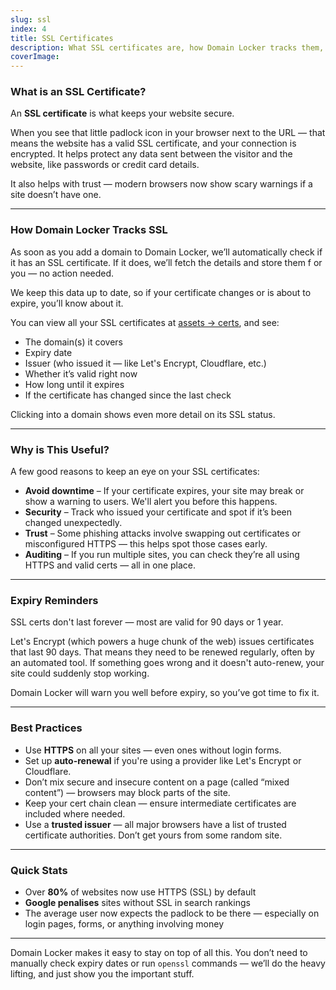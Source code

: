 ```yaml
---
slug: ssl  
index: 4  
title: SSL Certificates  
description: What SSL certificates are, how Domain Locker tracks them, and why it matters  
coverImage:  
---
```


### What is an SSL Certificate?

An **SSL certificate** is what keeps your website secure.

When you see that little padlock icon in your browser next to the URL — that means the website has a valid SSL certificate, and your connection is encrypted. It helps protect any data sent between the visitor and the website, like passwords or credit card details.

It also helps with trust — modern browsers now show scary warnings if a site doesn’t have one.

---

### How Domain Locker Tracks SSL

As soon as you add a domain to Domain Locker, we’ll automatically check if it has an SSL certificate. If it does, we’ll fetch the details and store them f  or you — no action needed.

We keep this data up to date, so if your certificate changes or is about to expire, you’ll know about it.

You can view all your SSL certificates at [assets → certs](/assets/certs), and see:

- The domain(s) it covers  
- Expiry date  
- Issuer (who issued it — like Let's Encrypt, Cloudflare, etc.)  
- Whether it’s valid right now  
- How long until it expires  
- If the certificate has changed since the last check

Clicking into a domain shows even more detail on its SSL status.

---

### Why is This Useful?

A few good reasons to keep an eye on your SSL certificates:

- **Avoid downtime** – If your certificate expires, your site may break or show a warning to users. We'll alert you before this happens.
- **Security** – Track who issued your certificate and spot if it’s been changed unexpectedly.
- **Trust** – Some phishing attacks involve swapping out certificates or misconfigured HTTPS — this helps spot those cases early.
- **Auditing** – If you run multiple sites, you can check they’re all using HTTPS and valid certs — all in one place.

---

### Expiry Reminders

SSL certs don't last forever — most are valid for 90 days or 1 year.

Let's Encrypt (which powers a huge chunk of the web) issues certificates that last 90 days. That means they need to be renewed regularly, often by an automated tool. If something goes wrong and it doesn't auto-renew, your site could suddenly stop working.

Domain Locker will warn you well before expiry, so you’ve got time to fix it.

---

### Best Practices

- Use **HTTPS** on all your sites — even ones without login forms.
- Set up **auto-renewal** if you're using a provider like Let's Encrypt or Cloudflare.
- Don’t mix secure and insecure content on a page (called “mixed content”) — browsers may block parts of the site.
- Keep your cert chain clean — ensure intermediate certificates are included where needed.
- Use a **trusted issuer** — all major browsers have a list of trusted certificate authorities. Don’t get yours from some random site.

---

### Quick Stats

- Over **80%** of websites now use HTTPS (SSL) by default  
- **Google penalises** sites without SSL in search rankings  
- The average user now expects the padlock to be there — especially on login pages, forms, or anything involving money

---

Domain Locker makes it easy to stay on top of all this. You don’t need to manually check expiry dates or run `openssl` commands — we’ll do the heavy lifting, and just show you the important stuff.
